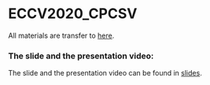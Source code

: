 # ECCV2020_CPCSV

All materials are transfer to [here](https://github.com/basiclab/CPCStoryVisualization-Pytorch).

### The slide and the presentation video:
The slide and the presentation video can be found in [slides](https://drive.google.com/drive/folders/14LTxd9D1eAjEK4JaZpu0Bdhhc6zKoBMv?usp=sharing).

